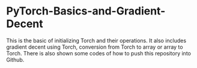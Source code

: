 # PyTorch-Basics-and-Gradient-Decent
This is the basic of initializing Torch and their operations. It also includes gradient decent using Torch, conversion from Torch to array or array to Torch. There is also shown some codes of how to push this repository into Github. 
